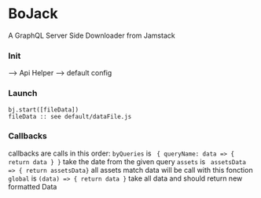 # BoJack
A GraphQL Server Side Downloader from Jamstack

### Init
 --> Api Helper
 --> default config
 
### Launch
```
bj.start([fileData])
fileData :: see default/dataFile.js
```

### Callbacks
callbacks are calls in this order:
`byQueries` is ` { queryName: data => { return data } }`
take the date from the given query
`assets` is ` assetsData => { return assetsData}`
all assets match data will be call with this fonction
`global` is `(data) => { return data }`
take all data and should return new formatted Data
